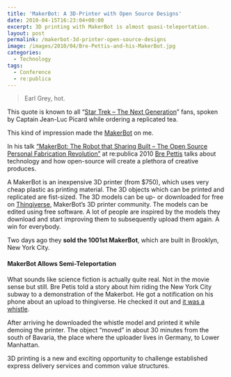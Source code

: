 ```yaml
---
title: 'MakerBot: A 3D-Printer with Open Source Designs'
date: 2010-04-15T16:23:04+00:00
excerpt: 3D printing with MakerBot is almost quasi-teleportation.
layout: post
permalink: /makerbot-3d-printer-open-source-designs
image: /images/2010/04/Bre-Pettis-and-his-MakerBot.jpg
categories:
  - Technology
tags:
  - Conference
  - re:publica
---
```

> Earl Grey, hot.

This quote is known to all “[Star Trek – The Next Generation](https://en.wikipedia.org/wiki/Star_Trek:_The_Next_Generation)” fans, spoken by Captain Jean-Luc Picard while ordering a replicated tea.

This kind of impression made the [MakerBot](http://www.makerbot.com/) on me.

In his talk [“MakerBot: The Robot that Sharing Built – The Open Source Personal Fabrication Revolution”](http://archiv.re-publica.de/2011/12/04/the-open-source-personal-fabrication-revolution/) at re:publica 2010 [Bre Pettis](http://www.brepettis.com/) talks about technology and how open-source will create a plethora of creative produces.

A MakerBot is an inexpensive 3D printer (from $750), which uses very cheap plastic as printing material. The 3D objects which can be printed and replicated are fist-sized. The 3D models can be up- or downloaded for free on [Thingiverse](http://www.thingiverse.com/), MakerBot’s 3D printer community. The models can be edited using free software. A lot of people are inspired by the models they download and start improving them to subsequently upload them again. A win for everybody.

Two days ago they **sold the 1001st MakerBot**, which are built in Brooklyn, New York City.

#### MakerBot Allows Semi-Teleportation

What sounds like science fiction is actually quite real. Not in the movie sense but still. Bre Petis told a story about him riding the New York City subway to a demonstration of the Makerbot. He got a notification on his phone about an upload to thingiverse. He checked it out and [it was a whistle](http://www.thingiverse.com/thing:1046).

After arriving he downloaded the whistle model and printed it while demoing the printer. The object “moved” in about 30 minutes from the south of Bavaria, the place where the uploader lives in Germany, to Lower Manhattan.

3D printing is a new and exciting opportunity to challenge established express delivery services and common value structures.